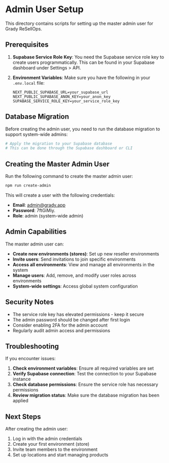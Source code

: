 # Admin User Setup

This directory contains scripts for setting up the master admin user for Grady
ReSellOps.

## Prerequisites

1. **Supabase Service Role Key**: You need the Supabase service role key to
   create users programmatically. This can be found in your Supabase dashboard
   under Settings > API.

2. **Environment Variables**: Make sure you have the following in your
   `.env.local` file:
   ```
   NEXT_PUBLIC_SUPABASE_URL=your_supabase_url
   NEXT_PUBLIC_SUPABASE_ANON_KEY=your_anon_key
   SUPABASE_SERVICE_ROLE_KEY=your_service_role_key
   ```

## Database Migration

Before creating the admin user, you need to run the database migration to
support system-wide admins:

```bash
# Apply the migration to your Supabase database
# This can be done through the Supabase dashboard or CLI
```

## Creating the Master Admin User

Run the following command to create the master admin user:

```bash
npm run create-admin
```

This will create a user with the following credentials:

- **Email**: admin@grady.app
- **Password**: 7ftGiMiy.
- **Role**: admin (system-wide admin)

## Admin Capabilities

The master admin user can:

- **Create new environments (stores)**: Set up new reseller environments
- **Invite users**: Send invitations to join specific environments
- **Access all environments**: View and manage all environments in the system
- **Manage users**: Add, remove, and modify user roles across environments
- **System-wide settings**: Access global system configuration

## Security Notes

- The service role key has elevated permissions - keep it secure
- The admin password should be changed after first login
- Consider enabling 2FA for the admin account
- Regularly audit admin access and permissions

## Troubleshooting

If you encounter issues:

1. **Check environment variables**: Ensure all required variables are set
2. **Verify Supabase connection**: Test the connection to your Supabase instance
3. **Check database permissions**: Ensure the service role has necessary
   permissions
4. **Review migration status**: Make sure the database migration has been
   applied

## Next Steps

After creating the admin user:

1. Log in with the admin credentials
2. Create your first environment (store)
3. Invite team members to the environment
4. Set up locations and start managing products
